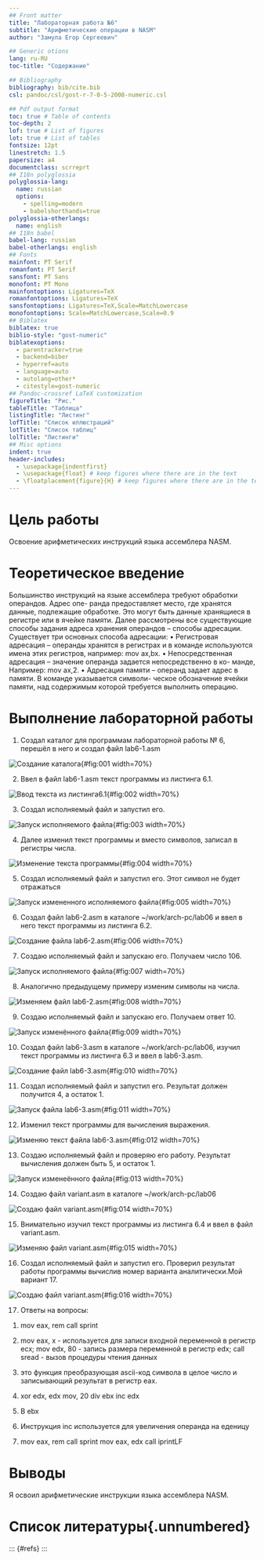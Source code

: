```yaml
---
## Front matter
title: "Лабораторная работа №6"
subtitle: "Арифметические операции в NASM"
author: "Замула Егор Сергеевич"

## Generic otions
lang: ru-RU
toc-title: "Содержание"

## Bibliography
bibliography: bib/cite.bib
csl: pandoc/csl/gost-r-7-0-5-2008-numeric.csl

## Pdf output format
toc: true # Table of contents
toc-depth: 2
lof: true # List of figures
lot: true # List of tables
fontsize: 12pt
linestretch: 1.5
papersize: a4
documentclass: scrreprt
## I18n polyglossia
polyglossia-lang:
  name: russian
  options:
	- spelling=modern
	- babelshorthands=true
polyglossia-otherlangs:
  name: english
## I18n babel
babel-lang: russian
babel-otherlangs: english
## Fonts
mainfont: PT Serif
romanfont: PT Serif
sansfont: PT Sans
monofont: PT Mono
mainfontoptions: Ligatures=TeX
romanfontoptions: Ligatures=TeX
sansfontoptions: Ligatures=TeX,Scale=MatchLowercase
monofontoptions: Scale=MatchLowercase,Scale=0.9
## Biblatex
biblatex: true
biblio-style: "gost-numeric"
biblatexoptions:
  - parentracker=true
  - backend=biber
  - hyperref=auto
  - language=auto
  - autolang=other*
  - citestyle=gost-numeric
## Pandoc-crossref LaTeX customization
figureTitle: "Рис."
tableTitle: "Таблица"
listingTitle: "Листинг"
lofTitle: "Список иллюстраций"
lotTitle: "Список таблиц"
lolTitle: "Листинги"
## Misc options
indent: true
header-includes:
  - \usepackage{indentfirst}
  - \usepackage{float} # keep figures where there are in the text
  - \floatplacement{figure}{H} # keep figures where there are in the text
---
```


# Цель работы

Освоение арифметических инструкций языка ассемблера NASM.

# Теоретическое введение

Большинство инструкций на языке ассемблера требуют обработки операндов. Адрес опе-
ранда предоставляет место, где хранятся данные, подлежащие обработке. Это могут быть
данные хранящиеся в регистре или в ячейке памяти. Далее рассмотрены все существующие
способы задания адреса хранения операндов – способы адресации.
Существует три основных способа адресации:
• Регистровая адресация – операнды хранятся в регистрах и в команде используются
имена этих регистров, например: mov ax,bx.
• Непосредственная адресация – значение операнда задается непосредственно в ко-
манде, Например: mov ax,2.
• Адресация памяти – операнд задает адрес в памяти. В команде указывается символи-
ческое обозначение ячейки памяти, над содержимым которой требуется выполнить
операцию.

# Выполнение лабораторной работы

1. Создал каталог для программам лабораторной работы № 6, перешёл в него и создал файл lab6-1.asm

![Создание каталога](https://raw.githubusercontent.com/egorzam21/study_2023-2024_arh-pc/3119113e9c28764ea0fc89c8904d14609950e433/labs/lab06/report/image/%D0%A1%D0%BD%D0%B8%D0%BC%D0%BE%D0%BA%20%D1%8D%D0%BA%D1%80%D0%B0%D0%BD%D0%B0%20%D0%BE%D1%82%202023-12-17%2011-12-53.png){#fig:001 width=70%}

2. Ввел в файл lab6-1.asm текст программы из листинга 6.1.

![Ввод текста из листинга6.1](https://raw.githubusercontent.com/egorzam21/study_2023-2024_arh-pc/3119113e9c28764ea0fc89c8904d14609950e433/labs/lab06/report/image/%D0%A1%D0%BD%D0%B8%D0%BC%D0%BE%D0%BA%20%D1%8D%D0%BA%D1%80%D0%B0%D0%BD%D0%B0%20%D0%BE%D1%82%202023-12-17%2011-15-08.png){#fig:002 width=70%}

3. Создал исполняемый файл и запустил его.

![Запуск исполняемого файла](https://raw.githubusercontent.com/egorzam21/study_2023-2024_arh-pc/3119113e9c28764ea0fc89c8904d14609950e433/labs/lab06/report/image/%D0%A1%D0%BD%D0%B8%D0%BC%D0%BE%D0%BA%20%D1%8D%D0%BA%D1%80%D0%B0%D0%BD%D0%B0%20%D0%BE%D1%82%202023-12-17%2011-23-25.png){#fig:003 width=70%}

4. Далее изменил текст программы и вместо символов, записал в регистры числа. 

![Изменение текста программы](https://raw.githubusercontent.com/egorzam21/study_2023-2024_arh-pc/3119113e9c28764ea0fc89c8904d14609950e433/labs/lab06/report/image/%D0%A1%D0%BD%D0%B8%D0%BC%D0%BE%D0%BA%20%D1%8D%D0%BA%D1%80%D0%B0%D0%BD%D0%B0%20%D0%BE%D1%82%202023-12-17%2011-25-23.png){#fig:004 width=70%}

5. Создал исполняемый файл и запустил его. Этот символ не будет отражаться

![Запуск измененного исполняемого файла](https://raw.githubusercontent.com/egorzam21/study_2023-2024_arh-pc/3119113e9c28764ea0fc89c8904d14609950e433/labs/lab06/report/image/%D0%A1%D0%BD%D0%B8%D0%BC%D0%BE%D0%BA%20%D1%8D%D0%BA%D1%80%D0%B0%D0%BD%D0%B0%20%D0%BE%D1%82%202023-12-17%2011-27-57.png){#fig:005 width=70%}

6. Создал файл lab6-2.asm в каталоге ~/work/arch-pc/lab06 и ввел в него текст программы из листинга 6.2.

![Создание файла lab6-2.asm](https://raw.githubusercontent.com/egorzam21/study_2023-2024_arh-pc/3119113e9c28764ea0fc89c8904d14609950e433/labs/lab06/report/image/%D0%A1%D0%BD%D0%B8%D0%BC%D0%BE%D0%BA%20%D1%8D%D0%BA%D1%80%D0%B0%D0%BD%D0%B0%20%D0%BE%D1%82%202023-12-17%2011-32-07.png){#fig:006 width=70%}

7. Создаю исполняемый файл и запускаю его. Получаем число 106. 

![Запуск исполняемого файла](https://raw.githubusercontent.com/egorzam21/study_2023-2024_arh-pc/3119113e9c28764ea0fc89c8904d14609950e433/labs/lab06/report/image/%D0%A1%D0%BD%D0%B8%D0%BC%D0%BE%D0%BA%20%D1%8D%D0%BA%D1%80%D0%B0%D0%BD%D0%B0%20%D0%BE%D1%82%202023-12-17%2011-35-55.png){#fig:007 width=70%}

8. Аналогично предыдущему примеру изменим символы на числа. 

![Изменяем файл lab6-2.asm](https://raw.githubusercontent.com/egorzam21/study_2023-2024_arh-pc/3119113e9c28764ea0fc89c8904d14609950e433/labs/lab06/report/image/%D0%A1%D0%BD%D0%B8%D0%BC%D0%BE%D0%BA%20%D1%8D%D0%BA%D1%80%D0%B0%D0%BD%D0%B0%20%D0%BE%D1%82%202023-12-17%2011-37-30.png){#fig:008 width=70%}

9. Создаю исполняемый файл и запускаю его. Получаем ответ 10. 

![Запуск изменённого файла](https://raw.githubusercontent.com/egorzam21/study_2023-2024_arh-pc/3119113e9c28764ea0fc89c8904d14609950e433/labs/lab06/report/image/%D0%A1%D0%BD%D0%B8%D0%BC%D0%BE%D0%BA%20%D1%8D%D0%BA%D1%80%D0%B0%D0%BD%D0%B0%20%D0%BE%D1%82%202023-12-17%2011-39-08.png){#fig:009 width=70%}

10. Создал файл lab6-3.asm в каталоге ~/work/arch-pc/lab06, изучил текст программы из листинга 6.3 и ввел в lab6-3.asm.

![Создание файл lab6-3.asm](https://raw.githubusercontent.com/egorzam21/study_2023-2024_arh-pc/3119113e9c28764ea0fc89c8904d14609950e433/labs/lab06/report/image/%D0%A1%D0%BD%D0%B8%D0%BC%D0%BE%D0%BA%20%D1%8D%D0%BA%D1%80%D0%B0%D0%BD%D0%B0%20%D0%BE%D1%82%202023-12-17%2011-47-55.png){#fig:010 width=70%}

11. Создал исполняемый файл и запустил его. Результат должен получится 4, а остаток 1. 

![Запуск файла lab6-3.asm](https://raw.githubusercontent.com/egorzam21/study_2023-2024_arh-pc/3119113e9c28764ea0fc89c8904d14609950e433/labs/lab06/report/image/%D0%A1%D0%BD%D0%B8%D0%BC%D0%BE%D0%BA%20%D1%8D%D0%BA%D1%80%D0%B0%D0%BD%D0%B0%20%D0%BE%D1%82%202023-12-17%2011-50-29.png){#fig:011 width=70%}

12. Изменил текст программы для вычисления выражения. 

![Изменяю текст файла lab6-3.asm](https://raw.githubusercontent.com/egorzam21/study_2023-2024_arh-pc/3119113e9c28764ea0fc89c8904d14609950e433/labs/lab06/report/image/%D0%A1%D0%BD%D0%B8%D0%BC%D0%BE%D0%BA%20%D1%8D%D0%BA%D1%80%D0%B0%D0%BD%D0%B0%20%D0%BE%D1%82%202023-12-17%2011-53-05.png){#fig:012 width=70%}

13. Создаю исполняемый файл и проверяю его работу. Результат вычисления должен быть 5, и остаток 1.

![Запуск изменеённого файла](https://raw.githubusercontent.com/egorzam21/study_2023-2024_arh-pc/3119113e9c28764ea0fc89c8904d14609950e433/labs/lab06/report/image/%D0%A1%D0%BD%D0%B8%D0%BC%D0%BE%D0%BA%20%D1%8D%D0%BA%D1%80%D0%B0%D0%BD%D0%B0%20%D0%BE%D1%82%202023-12-17%2011-55-34.png){#fig:013 width=70%}

14. Создаю файл variant.asm в каталоге ~/work/arch-pc/lab06

![Создаю файл variant.asm](https://raw.githubusercontent.com/egorzam21/study_2023-2024_arh-pc/3119113e9c28764ea0fc89c8904d14609950e433/labs/lab06/report/image/%D0%A1%D0%BD%D0%B8%D0%BC%D0%BE%D0%BA%20%D1%8D%D0%BA%D1%80%D0%B0%D0%BD%D0%B0%20%D0%BE%D1%82%202023-12-17%2011-58-42.png){#fig:014 width=70%}

15. Внимательно изучил текст программы из листинга 6.4 и ввел в файл variant.asm.

![Изменяю файл variant.asm](https://raw.githubusercontent.com/egorzam21/study_2023-2024_arh-pc/3119113e9c28764ea0fc89c8904d14609950e433/labs/lab06/report/image/%D0%A1%D0%BD%D0%B8%D0%BC%D0%BE%D0%BA%20%D1%8D%D0%BA%D1%80%D0%B0%D0%BD%D0%B0%20%D0%BE%D1%82%202023-12-17%2012-00-49.png){#fig:015 width=70%}

16. Создал исполняемый файл и запустил его. Проверил результат работы программы вычислив номер варианта аналитически.Мой вариант 17. 

![Создаю файл variant.asm](https://raw.githubusercontent.com/egorzam21/study_2023-2024_arh-pc/3119113e9c28764ea0fc89c8904d14609950e433/labs/lab06/report/image/%D0%A1%D0%BD%D0%B8%D0%BC%D0%BE%D0%BA%20%D1%8D%D0%BA%D1%80%D0%B0%D0%BD%D0%B0%20%D0%BE%D1%82%202023-12-17%2012-04-02.png){#fig:016 width=70%}

17. Ответы на вопросы: 

1) mov eax, rem call sprint 

2) mov eax, х - используется для записи входной переменной в регистр ecx; mov edx, 80 - запись размера переменной в регистр edx; call sread - вызов процедуры чтения данных

3) это функция преобразующая ascii-код символа в целое число и записывающий результат в регистр eax.

4) xor edx, edx mov, 20 div ebx inc edx

5) B ebx

6) Инструкция inc используется для увеличения операнда на еденицу

7) mov eax, rem call sprint mov eax, edx call iprintLF

# Выводы

Я освоил арифметические инструкции языка ассемблера NASM.

# Список литературы{.unnumbered}

::: {#refs}
:::
